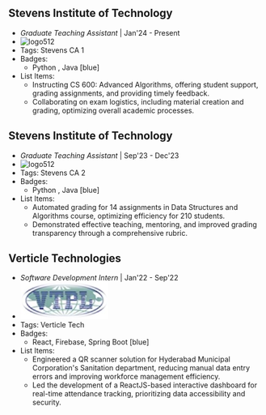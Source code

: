 ## Stevens Institute of Technology
- *Graduate Teaching Assistant* | Jan'24 - Present
- ![logo512](https://www.google.com/images/branding/googlelogo/1x/googlelogo_color_272x92dp.png)
- Tags: Stevens CA 1
- Badges:
  - Python , Java [blue]
- List Items:
  - Instructing CS 600: Advanced Algorithms, offering student support, grading assignments, and providing timely feedback.
  - Collaborating on exam logistics, including material creation and grading, optimizing overall academic processes.
## Stevens Institute of Technology
- *Graduate Teaching Assistant* | Sep'23 - Dec'23
- ![logo512](https://www.google.com/images/branding/googlelogo/1x/googlelogo_color_272x92dp.png)
- Tags: Stevens CA 2
- Badges:
  - Python , Java [blue]
- List Items:
  - Automated grading for 14 assignments in Data Structures and Algorithms course, optimizing efficiency for 210 students.
  - Demonstrated effective teaching, mentoring, and improved grading transparency through a comprehensive rubric.
## Verticle Technologies
- *Software Development Intern* | Jan'22 - Sep'22
- ![logo512](../assets/vert_logo.jpg)
- Tags: Verticle Tech
- Badges:
  - React, Firebase, Spring Boot [blue]
- List Items:
  - Engineered a QR scanner solution for Hyderabad Municipal Corporation's Sanitation department, reducing manual data entry errors and improving workforce management efficiency.
  - Led the development of a ReactJS-based interactive dashboard for real-time attendance tracking, prioritizing data accessibility and security.